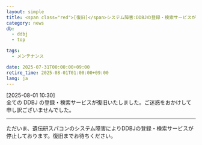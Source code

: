 ```yaml
---
layout: simple
title: <span class="red">[復旧]</span>システム障害:DDBJの登録・検索サービスが停止しています
category: news
db:
  - ddbj
  - top

tags:
  - メンテナンス

date: 2025-07-31T00:00:00+09:00
retire_time: 2025-08-01T01:00:00+09:00
lang: ja
---
```

 
<span class="red">[2025-08-01 10:30]</span>     
全ての DDBJ の登録・検索サービスが復旧いたしました。ご迷惑をおかけして申し訳ございませんでした。

---

ただいま、遺伝研スパコンのシステム障害によりDDBJの登録・検索サービスが停止しております。復旧までお待ちください。
